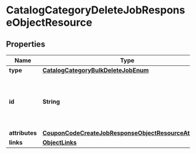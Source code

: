 # CatalogCategoryDeleteJobResponseObjectResource

## Properties
Name | Type | Description | Notes
------------ | ------------- | ------------- | -------------
**type** | [**CatalogCategoryBulkDeleteJobEnum**](CatalogCategoryBulkDeleteJobEnum.md) |  | 
**id** | **String** | Unique identifier for retrieving the job. Generated by Klaviyo. | 
**attributes** | [**CouponCodeCreateJobResponseObjectResourceAttributes**](CouponCodeCreateJobResponseObjectResourceAttributes.md) |  | 
**links** | [**ObjectLinks**](ObjectLinks.md) |  | 
